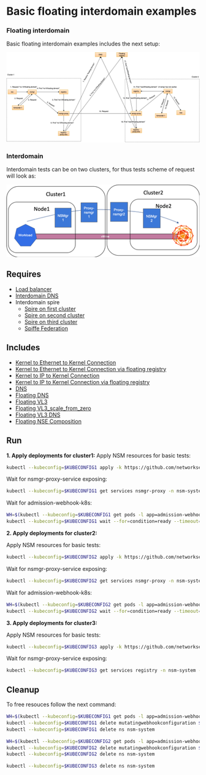 # Basic floating interdomain examples

### Floating interdomain

Basic floating interdomain examples includes the next setup:

![NSM floating interdomain Scheme](./floating_interdomain_concept.png "NSM Basic floating interdomain Scheme")

### Interdomain
Interdomain tests can be on two clusters, for thus tests scheme of request will look as:

![NSM  interdomain Scheme](./interdomain_concept.png "NSM Basic floating interdomain Scheme")

## Requires

- [Load balancer](./loadbalancer)
- [Interdomain DNS](./dns)
- Interdomain spire
    - [Spire on first cluster](../spire/cluster1)
    - [Spire on second cluster](../spire/cluster2)
    - [Spire on third cluster](../spire/cluster3)
    - [Spiffe Federation](./spiffe_federation)

## Includes

- [Kernel to Ethernet to Kernel Connection](./usecases/interdomain_Kernel2Ethernet2Kernel)
- [Kernel to Ethernet to Kernel Connection via floating registry](./usecases/floating_Kernel2Ethernet2Kernel)
- [Kernel to IP to Kernel Connection](./usecases/interdomain_Kernel2IP2Kernel)
- [Kernel to IP to Kernel Connection via floating registry](./usecases/floating_Kernel2IP2Kernel)
- [DNS](./usecases/interdomain_dns)
- [Floating DNS](./usecases/floating_dns)
- [Floating VL3](./usecases/floating_vl3-basic)
- [Floating VL3_scale_from_zero](./usecases/floating_vl3-scale-from-zero)
- [Floating VL3 DNS](./usecases/floating_vl3-dns)
- [Floating NSE Composition](./usecases/floating_nse_composition)

## Run

**1. Apply deployments for cluster1:**
Apply NSM resources for basic tests:

```bash
kubectl --kubeconfig=$KUBECONFIG1 apply -k https://github.com/networkservicemesh/deployments-k8s/examples/multicluster/clusters-configuration/cluster1?ref=9f3bde5750ab676c119f899af7da8164718e5132
```

Wait for nsmgr-proxy-service exposing:
```bash
kubectl --kubeconfig=$KUBECONFIG1 get services nsmgr-proxy -n nsm-system -o go-template='{{index (index (index (index .status "loadBalancer") "ingress") 0) "ip"}}'
```

Wait for admission-webhook-k8s:
```bash
WH=$(kubectl --kubeconfig=$KUBECONFIG1 get pods -l app=admission-webhook-k8s -n nsm-system --template '{{range .items}}{{.metadata.name}}{{"\n"}}{{end}}')
kubectl --kubeconfig=$KUBECONFIG1 wait --for=condition=ready --timeout=1m pod ${WH} -n nsm-system
```

**2. Apply deployments for cluster2:**

Apply NSM resources for basic tests:

```bash
kubectl --kubeconfig=$KUBECONFIG2 apply -k https://github.com/networkservicemesh/deployments-k8s/examples/multicluster/clusters-configuration/cluster2?ref=9f3bde5750ab676c119f899af7da8164718e5132
```

Wait for nsmgr-proxy-service exposing:
```bash
kubectl --kubeconfig=$KUBECONFIG2 get services nsmgr-proxy -n nsm-system -o go-template='{{index (index (index (index .status "loadBalancer") "ingress") 0) "ip"}}'
```

Wait for admission-webhook-k8s:
```bash
WH=$(kubectl --kubeconfig=$KUBECONFIG2 get pods -l app=admission-webhook-k8s -n nsm-system --template '{{range .items}}{{.metadata.name}}{{"\n"}}{{end}}')
kubectl --kubeconfig=$KUBECONFIG2 wait --for=condition=ready --timeout=1m pod ${WH} -n nsm-system
```

**3. Apply deployments for cluster3:**

Apply NSM resources for basic tests:

```bash
kubectl --kubeconfig=$KUBECONFIG3 apply -k https://github.com/networkservicemesh/deployments-k8s/examples/multicluster/clusters-configuration/cluster3?ref=9f3bde5750ab676c119f899af7da8164718e5132
```

Wait for nsmgr-proxy-service exposing:
```bash
kubectl --kubeconfig=$KUBECONFIG3 get services registry -n nsm-system -o go-template='{{index (index (index (index .status "loadBalancer") "ingress") 0) "ip"}}'
```

## Cleanup

To free resouces follow the next command:

```bash
WH=$(kubectl --kubeconfig=$KUBECONFIG1 get pods -l app=admission-webhook-k8s -n nsm-system --template '{{range .items}}{{.metadata.name}}{{"\n"}}{{end}}')
kubectl --kubeconfig=$KUBECONFIG1 delete mutatingwebhookconfiguration ${WH}
kubectl --kubeconfig=$KUBECONFIG1 delete ns nsm-system
```
```bash
WH=$(kubectl --kubeconfig=$KUBECONFIG2 get pods -l app=admission-webhook-k8s -n nsm-system --template '{{range .items}}{{.metadata.name}}{{"\n"}}{{end}}')
kubectl --kubeconfig=$KUBECONFIG2 delete mutatingwebhookconfiguration ${WH}
kubectl --kubeconfig=$KUBECONFIG2 delete ns nsm-system
```
```bash
kubectl --kubeconfig=$KUBECONFIG3 delete ns nsm-system
```
